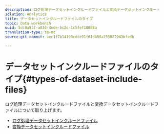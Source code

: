 ```yaml
---
description: ログ処理データセットインクルードファイルと変換データセットインクルードファイルについて取り上げます。
solution: Analytics
title: データセットインクルードファイルのタイプ
topic: Data workbench
uuid: 5dc0a937-a036-4ede-bc2c-1c5fef10808a
translation-type: tm+mt
source-git-commit: aec1f7b14198cdde91f61d490a235022943bfedb

---
```



# データセットインクルードファイルのタイプ{#types-of-dataset-include-files}

ログ処理データセットインクルードファイルと変換データセットインクルードファイルについて取り上げます。

* [ログ処理データセットインクルードファイル](../../../../home/c-dataset-const-proc/c-dataset-inc-files/c-types-dataset-inc-files/c-log-proc-dataset-inc-files/c-log-proc-dataset-inc-files.md#concept-999475a22519432e98844622ca95b6ab)
* [変換データセットインクルードファイル](../../../../home/c-dataset-const-proc/c-dataset-inc-files/c-types-dataset-inc-files/c-trans-dataset-inc-files.md#concept-c64aa78ed9ce40b8a0f4932c82ff5ace)

